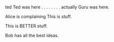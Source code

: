 ted
Ted was here . . . . . . . .  actually Guru was here.

Alice is complaining
This is stuff.

This is BETTER stuff.

Bob has all the best ideas.

